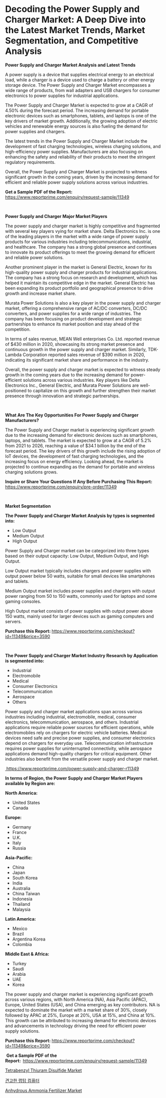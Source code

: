 <p><h1>Decoding the Power Supply and Charger Market: A Deep Dive into the Latest Market Trends, Market Segmentation, and Competitive Analysis</h1></p><p><strong>Power Supply and Charger Market Analysis and Latest Trends</strong></p>
<p><p>A power supply is a device that supplies electrical energy to an electrical load, while a charger is a device used to charge a battery or other energy storage device. The Power Supply and Charger Market encompasses a wide range of products, from wall adapters and USB chargers for consumer electronics to power supplies for industrial applications. </p><p>The Power Supply and Charger Market is expected to grow at a CAGR of 4.50% during the forecast period. The increasing demand for portable electronic devices such as smartphones, tablets, and laptops is one of the key drivers of market growth. Additionally, the growing adoption of electric vehicles and renewable energy sources is also fueling the demand for power supplies and chargers.</p><p>The latest trends in the Power Supply and Charger Market include the development of fast charging technologies, wireless charging solutions, and high-efficiency power supplies. Manufacturers are also focusing on enhancing the safety and reliability of their products to meet the stringent regulatory requirements.</p><p>Overall, the Power Supply and Charger Market is projected to witness significant growth in the coming years, driven by the increasing demand for efficient and reliable power supply solutions across various industries.</p></p>
<p><strong>Get a Sample PDF of the Report:&nbsp;</strong> <a href="https://www.reportprime.com/enquiry/request-sample/11349">https://www.reportprime.com/enquiry/request-sample/11349</a></p>
<p>&nbsp;</p>
<p><strong>Power Supply and Charger Major Market Players</strong></p>
<p><p>The power supply and charger market is highly competitive and fragmented with several key players vying for market share. Delta Electronics Inc. is one of the leading players in the market with a wide range of power supply products for various industries including telecommunications, industrial, and healthcare. The company has a strong global presence and continues to innovate its product offerings to meet the growing demand for efficient and reliable power solutions.</p><p>Another prominent player in the market is General Electric, known for its high-quality power supply and charger products for industrial applications. The company has a strong focus on research and development, which has helped it maintain its competitive edge in the market. General Electric has been expanding its product portfolio and geographical presence to drive growth and increase market share.</p><p>Murata Power Solutions is also a key player in the power supply and charger market, offering a comprehensive range of AC/DC converters, DC/DC converters, and power supplies for a wide range of industries. The company has been focusing on product development and strategic partnerships to enhance its market position and stay ahead of the competition.</p><p>In terms of sales revenue, MEAN Well enterprises Co. Ltd. reported revenue of $430 million in 2020, showcasing its strong market presence and continuous growth in the power supply and charger market. Similarly, TDK-Lambda Corporation reported sales revenue of $390 million in 2020, indicating its significant market share and performance in the industry.</p><p>Overall, the power supply and charger market is expected to witness steady growth in the coming years due to the increasing demand for power-efficient solutions across various industries. Key players like Delta Electronics Inc., General Electric, and Murata Power Solutions are well-positioned to capitalize on this growth and further strengthen their market presence through innovation and strategic partnerships.</p></p>
<p>&nbsp;</p>
<p><strong>What Are The Key Opportunities For Power Supply and Charger Manufacturers?</strong></p>
<p><p>The Power Supply and Charger market is experiencing significant growth due to the increasing demand for electronic devices such as smartphones, laptops, and tablets. The market is expected to grow at a CAGR of 5.2% from 2021 to 2026, reaching a value of $34.1 billion by the end of the forecast period. The key drivers of this growth include the rising adoption of IoT devices, the development of fast charging technologies, and the increasing focus on energy efficiency. Looking ahead, the market is projected to continue expanding as the demand for portable and wireless charging solutions grows.</p></p>
<p><strong>Inquire or Share Your Questions If Any Before Purchasing This Report:</strong> <a href="https://www.reportprime.com/enquiry/pre-order/11349">https://www.reportprime.com/enquiry/pre-order/11349</a></p>
<p>&nbsp;</p>
<p><strong>Market Segmentation</strong></p>
<p><strong>The Power Supply and Charger Market Analysis by types is segmented into:</strong></p>
<p><ul><li>Low Output</li><li>Medium Output</li><li>High Output</li></ul></p>
<p><p>Power Supply and Charger market can be categorized into three types based on their output capacity: Low Output, Medium Output, and High Output. </p><p>Low Output market typically includes chargers and power supplies with output power below 50 watts, suitable for small devices like smartphones and tablets. </p><p>Medium Output market includes power supplies and chargers with output power ranging from 50 to 150 watts, commonly used for laptops and some gaming consoles. </p><p>High Output market consists of power supplies with output power above 150 watts, mainly used for larger devices such as gaming computers and servers.</p></p>
<p><strong>Purchase this Report:&nbsp;</strong><a href="https://www.reportprime.com/checkout?id=11349&price=3590">https://www.reportprime.com/checkout?id=11349&price=3590</a></p>
<p>&nbsp;</p>
<p><strong>The Power Supply and Charger Market Industry Research by Application is segmented into:</strong></p>
<p><ul><li>Industrial</li><li>Electromobile</li><li>Medical</li><li>Consumer Electronics</li><li>Telecommunication</li><li>Aerospace</li><li>Others</li></ul></p>
<p><p>Power supply and charger market applications span across various industries including industrial, electromobile, medical, consumer electronics, telecommunication, aerospace, and others. Industrial applications require reliable power sources for efficient operations, while electromobiles rely on chargers for electric vehicle batteries. Medical devices need safe and precise power supplies, and consumer electronics depend on chargers for everyday use. Telecommunication infrastructure requires power supplies for uninterrupted connectivity, while aerospace applications demand high-quality chargers for critical equipment. Other industries also benefit from the versatile power supply and charger market.</p></p>
<p><a href="https://www.reportprime.com/power-supply-and-charger-r11349">&nbsp;https://www.reportprime.com/power-supply-and-charger-r11349</a></p>
<p><strong>In terms of Region, the Power Supply and Charger Market Players available by Region are:</strong></p>
<p>
    <p> <strong> North America: </strong>
        <ul>
            <li>United States</li>
            <li>Canada</li>
        </ul>
        </p> 
    <p> <strong> Europe: </strong>
        <ul>
            <li>Germany</li>
            <li>France</li>
            <li>U.K.</li>
            <li>Italy</li>
            <li>Russia</li>
        </ul>
        </p> 
    <p> <strong> Asia-Pacific: </strong>
        <ul>
            <li>China</li>
            <li>Japan</li>
            <li>South Korea</li>
            <li>India</li>
            <li>Australia</li>
            <li>China Taiwan</li>
            <li>Indonesia</li>
            <li>Thailand</li>
            <li>Malaysia</li>
        </ul>
        </p> 
    <p> <strong> Latin America: </strong>
        <ul>
            <li>Mexico</li>
            <li>Brazil</li>
            <li>Argentina Korea</li>
            <li>Colombia</li>
        </ul>
        </p> 
    <p> <strong> Middle East & Africa: </strong>
        <ul>
            <li>Turkey</li>
            <li>Saudi</li>
            <li>Arabia</li>
            <li>UAE</li>
            <li>Korea</li>
        </ul>
    </p>
    </p>
<p><p>The power supply and charger market is experiencing significant growth across various regions, with North America (NA), Asia Pacific (APAC), Europe, United States (USA), and China emerging as key contributors. NA is expected to dominate the market with a market share of 30%, closely followed by APAC at 25%, Europe at 20%, USA at 15%, and China at 10%. This growth can be attributed to increasing demand for electronic devices and advancements in technology driving the need for efficient power supply solutions.</p></p>
<p><strong>Purchase this Report: </strong><a href="https://www.reportprime.com/checkout?id=11349&price=3590">https://www.reportprime.com/checkout?id=11349&price=3590</a></p>
<p>&nbsp;<strong>Get a Sample PDF of the Report:&nbsp;&nbsp;</strong><a href="https://www.reportprime.com/enquiry/request-sample/11349">https://www.reportprime.com/enquiry/request-sample/11349</a></p>
<p><strong></strong></p>
<p><p><a href="https://www.linkedin.com/pulse/tetrabenzyl-thiuram-disulfide-market-growth-trends-covid-19-impact-pm4if?trackingId=Z7%2BpUlYIaK2yWpjln2A5uQ%3D%3D">Tetrabenzyl Thiuram Disulfide Market</a></p><p><a href="https://github.com/crfsywufhm81415/Market-Research-Report-List-1/blob/main/900235924067.md">견고한 랩탑 컴퓨터</a></p><p><a href="https://www.linkedin.com/pulse/anhydrous-ammonia-fertilizer-market-offer-valuable-insights-f6slc?trackingId=PAe7yp4l8Nq6yE5%2BmcS0qQ%3D%3D">Anhydrous Ammonia Fertilizer Market</a></p></p>